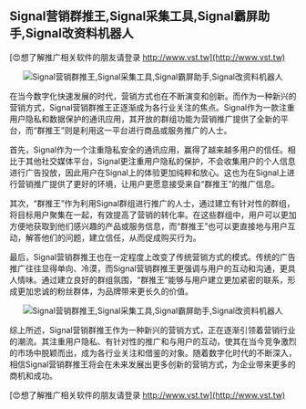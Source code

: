 ## **Signal营销群推王,Signal采集工具,Signal霸屏助手,Signal改资料机器人**

[😍想了解推广相关软件的朋友请登录 http://www.vst.tw](http://www.vst.tw)

 <center><img src="https://vst.tw/MP4/tuiguang/png/4.png" alt="Signal营销群推王,Signal采集工具,Signal霸屏助手,Signal改资料机器人"></center>

在当今数字化快速发展的时代，营销方式也在不断演变和创新。而作为一种新兴的营销方式，Signal营销群推王正逐渐成为各行业关注的焦点。Signal作为一款注重用户隐私和数据保护的通讯应用，其开放的群组功能为营销推广提供了全新的平台，而“群推王”则是利用这一平台进行商品或服务推广的人士。

首先，Signal作为一个注重隐私安全的通讯应用，赢得了越来越多用户的信任。相比于其他社交媒体平台，Signal更注重用户隐私的保护，不会收集用户的个人信息进行广告投放，因此用户在Signal上的体验更加纯粹和放心。这也为在Signal上进行营销推广提供了更好的环境，让用户更愿意接受来自“群推王”的推广信息。

其次，“群推王”作为利用Signal群组进行推广的人士，通过建立有针对性的群组，将目标用户聚集在一起，有效提高了营销的转化率。在这些群组中，用户可以更加方便地获取到他们感兴趣的产品或服务信息，而“群推王”也可以更直接地与用户互动，解答他们的问题，建立信任，从而促成购买行为。

最后，Signal营销群推王也在一定程度上改变了传统营销方式的模式。传统的广告推广往往显得单向、冷漠，而Signal营销群推王更强调与用户的互动和沟通，更具人情味。通过建立良好的群组氛围，“群推王”能够与用户建立更加紧密的联系，形成更加忠诚的粉丝群体，为品牌带来更长久的价值。

 <center><img src="https://vst.tw/MP4/tuiguang/png/6.png" alt="Signal营销群推王,Signal采集工具,Signal霸屏助手,Signal改资料机器人"></center>

综上所述，Signal营销群推王作为一种新兴的营销方式，正在逐渐引领着营销行业的潮流。其注重用户隐私、有针对性的推广和与用户的互动，使其在当今竞争激烈的市场中脱颖而出，成为各行业关注和借鉴的对象。随着数字化时代的不断深入，相信Signal营销群推王将会在未来发展出更多创新的营销方式，为企业带来更多的商机和成功。

[😍想了解推广相关软件的朋友请登录 http://www.vst.tw](http://www.vst.tw)



